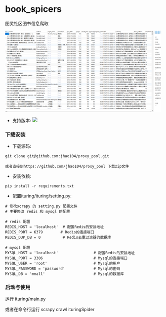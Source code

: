 # book_spicers
图灵社区图书信息爬取

![](.\assets\1563771924771.png)

* 支持版本:  ![](https://img.shields.io/badge/Python-3.x-blue.svg)

### 下载安装

* 下载源码:

```shell
git clone git@github.com:jhao104/proxy_pool.git

或者直接到https://github.com/jhao104/proxy_pool 下载zip文件
```

* 安装依赖:

```shell
pip install -r requirements.txt
```

* 配置ituring/ituring/setting.py:

```shell
# 修改scrapy 的 setting.py 配置文件
# 主要修改 redis 和 mysql 的配置

# redis 配置
REDIS_HOST = 'localhost'  # 配置Redis的安装地址
REDIS_PORT = 6379        # Redis的连接端口
REDIS_DUP_DB = 0 		  # Redis去重过滤器的数据库

# mysql 配置
MYSQL_HOST = 'localhost'                # 配置Redis的安装地址
MYSQL_PORT = 3306                       # Mysql的连接端口
MYSQL_USER = 'root'                     # Mysql的用户
MYSQL_PASSWORD = 'password'       		# Mysql的密码
MYSQL_DB = 'mmall' 		                # Mysql的数据库
```



### 启动与使用

运行 ituring/main.py 

或者在命令行运行 scrapy crawl ituringSpider

